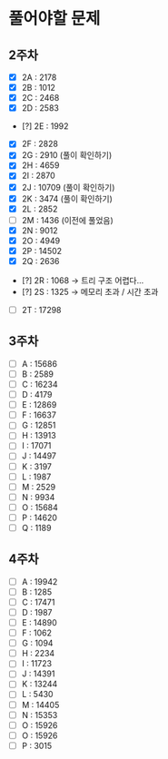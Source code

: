 # 풀어야할 문제

## 2주차
- [x] 2A : 2178 
- [x] 2B : 1012 
- [x] 2C : 2468 
- [x] 2D : 2583 

- [?] 2E : 1992 

- [x] 2F : 2828 
- [x] 2G : 2910 (풀이 확인하기)
- [x] 2H : 4659 
- [x] 2I : 2870 
- [x] 2J : 10709 (풀이 확인하기)
- [x] 2K : 3474 (풀이 확인하기)
- [x] 2L : 2852 
- [ ] 2M : 1436 (이전에 풀었음)
- [x] 2N : 9012
- [x] 2O : 4949
- [x] 2P : 14502
- [x] 2Q : 2636 

- [?] 2R : 1068  -> 트리 구조 어렵다...
- [?] 2S : 1325 -> 메모리 초과 / 시간 초과

- [ ] 2T : 17298

## 3주차

- [ ] A : 15686 
- [ ] B : 2589 
- [ ] C : 16234 
- [ ] D : 4179 
- [ ] E : 12869 
- [ ] F : 16637 
- [ ] G : 12851 
- [ ] H : 13913 
- [ ] I : 17071 
- [ ] J : 14497 
- [ ] K : 3197 
- [ ] L : 1987 
- [ ] M : 2529 
- [ ] N : 9934 
- [ ] O : 15684 
- [ ] P : 14620 
- [ ] Q : 1189 

## 4주차

- [ ] A : 19942
- [ ] B : 1285
- [ ] C : 17471
- [ ] D : 1987
- [ ] E : 14890
- [ ] F : 1062
- [ ] G : 1094
- [ ] H : 2234
- [ ] I : 11723
- [ ] J : 14391
- [ ] K : 13244
- [ ] L : 5430
- [ ] M : 14405
- [ ] N : 15353
- [ ] O : 15926
- [ ] O : 15926
- [ ] P : 3015 
